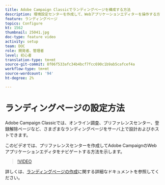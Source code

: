 ```yaml
---
title: Adobe Campaign Classicでランディングページを構成する方法
description: 環境設定センターを作成して、Webアプリケーションエディターを操作する方法を説明します。
feature: ランディングページ
topics: Configure
kt: 1562
thumbnail: 25041.jpg
doc-type: feature video
activity: setup
team: DOC
role: 開発者、管理者
level: 初心者
translation-type: tm+mt
source-git-commit: 8f06f533afc34b4bcf7fcc690c1b9ab5cafcef4a
workflow-type: tm+mt
source-wordcount: '94'
ht-degree: 2%

---
```



# ランディングページの設定方法

Adobe Campaign Classicでは、オンライン調査、プリファレンスセンター、登録解除ページなど、さまざまなランディングページをサーバ上で設計およびホストできます。

このビデオでは、プリファレンスセンターを作成してAdobe CampaignのWebアプリケーションエディタをナビゲートする方法を示します。

>[!VIDEO](https://video.tv.adobe.com/v/25041?quality=12)

詳しくは、[ランディングページの作成](https://docs.adobe.com/content/help/en/campaign-classic/using/designing-content/editing-html-content/creating-a-landing-page.html)に関する詳細なドキュメントを参照してください。
